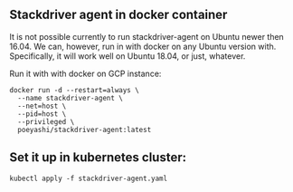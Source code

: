 ## Stackdriver agent in docker container

It is not possible currently to run stackdriver-agent on Ubuntu newer then 16.04. 
We can, however, run in with docker on any Ubuntu version with. Specifically, 
it will work well on Ubuntu 18.04, or just, whatever. 

Run it with with docker on GCP instance: 

    docker run -d --restart=always \
      --name stackdriver-agent \
      --net=host \
      --pid=host \
      --privileged \
      poeyashi/stackdriver-agent:latest


## Set it up in kubernetes cluster:

    kubectl apply -f stackdriver-agent.yaml

 
